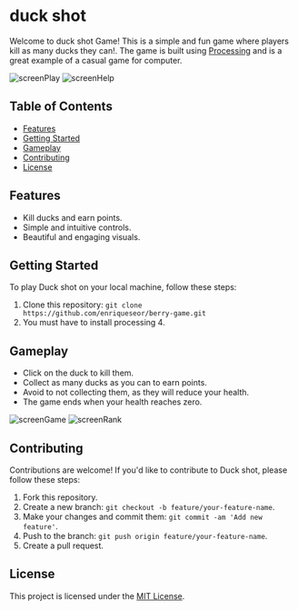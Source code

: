 # duck shot

Welcome to duck shot Game! This is a simple and fun game where players kill as many ducks they can!. The game is built using [Processing](https://processing.org/) and is a great example of a casual game for computer.

![screenPlay](images/screenPlay)
![screenHelp](images/screenHelp)

## Table of Contents

- [Features](#features)
- [Getting Started](#getting-started)
- [Gameplay](#gameplay)
- [Contributing](#contributing)
- [License](#license)

## Features

- Kill ducks and earn points.
- Simple and intuitive controls.
- Beautiful and engaging visuals.

## Getting Started

To play Duck shot on your local machine, follow these steps:

1. Clone this repository: `git clone https://github.com/enriqueseor/berry-game.git`
2. You must have to install processing 4.

## Gameplay

- Click on the duck to kill them.
- Collect as many ducks as you can to earn points.
- Avoid to not collecting them, as they will reduce your health.
- The game ends when your health reaches zero.

![screenGame](images/screenGame)
![screenRank](images/screenRank)

## Contributing

Contributions are welcome! If you'd like to contribute to Duck shot, please follow these steps:

1. Fork this repository.
2. Create a new branch: `git checkout -b feature/your-feature-name`.
3. Make your changes and commit them: `git commit -am 'Add new feature'`.
4. Push to the branch: `git push origin feature/your-feature-name`.
5. Create a pull request.

## License

This project is licensed under the [MIT License](LICENSE).
